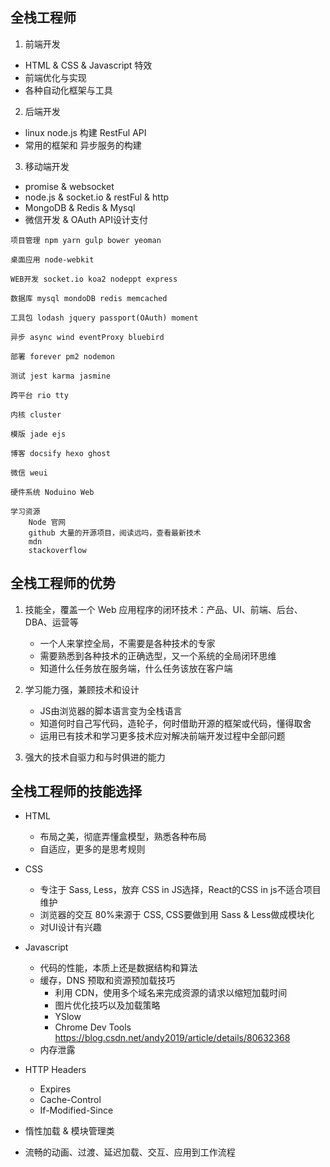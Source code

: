 ## 全栈工程师

1. 前端开发
* HTML & CSS & Javascript 特效
* 前端优化与实现
* 各种自动化框架与工具


2. 后端开发
* linux node.js 构建 RestFul API
* 常用的框架和 异步服务的构建


3. 移动端开发
* promise & websocket
* node.js & socket.io & restFul & http
* MongoDB & Redis & Mysql
* 微信开发 & OAuth API设计支付


```
项目管理 npm yarn gulp bower yeoman

桌面应用 node-webkit

WEB开发 socket.io koa2 nodeppt express

数据库 mysql mondoDB redis memcached

工具包 lodash jquery passport(OAuth) moment

异步 async wind eventProxy bluebird

部署 forever pm2 nodemon

测试 jest karma jasmine

跨平台 rio tty

内核 cluster

模版 jade ejs

博客 docsify hexo ghost

微信 weui

硬件系统 Noduino Web

学习资源
	Node 官网
	github 大量的开源项目，阅读远吗，查看最新技术
	mdn
	stackoverflow

```


## 全栈工程师的优势
1. 技能全，覆盖一个 Web 应用程序的闭环技术：产品、UI、前端、后台、DBA、运营等
	* 一个人来掌控全局，不需要是各种技术的专家
	* 需要熟悉到各种技术的正确选型，又一个系统的全局闭环思维
	* 知道什么任务放在服务端，什么任务该放在客户端

2. 学习能力强，兼顾技术和设计
	* JS由浏览器的脚本语言变为全栈语言
	* 知道何时自己写代码，造轮子，何时借助开源的框架或代码，懂得取舍
	* 运用已有技术和学习更多技术应对解决前端开发过程中全部问题

3. 强大的技术自驱力和与时俱进的能力



## 全栈工程师的技能选择
* HTML
	* 布局之美，彻底弄懂盒模型，熟悉各种布局
	* 自适应，更多的是思考规则

* CSS
	* 专注于 Sass, Less，放弃 CSS in JS选择，React的CSS in js不适合项目维护
	* 浏览器的交互 80%来源于 CSS, CSS要做到用 Sass & Less做成模块化
	* 对UI设计有兴趣


* Javascript
	* 代码的性能，本质上还是数据结构和算法
	* 缓存，DNS 预取和资源预加载技巧
		* 利用 CDN，使用多个域名来完成资源的请求以缩短加载时间
		* 图片优化技巧以及加载策略
		* YSlow
		* Chrome Dev Tools
		https://blog.csdn.net/andy2019/article/details/80632368
	* 内存泄露

* HTTP Headers
	* Expires
	* Cache-Control
	* If-Modified-Since


* 惰性加载 & 模块管理类
* 流畅的动画、过渡、延迟加载、交互、应用到工作流程